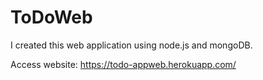 # ToDoWeb
I created this web application using node.js and mongoDB.

Access website: https://todo-appweb.herokuapp.com/